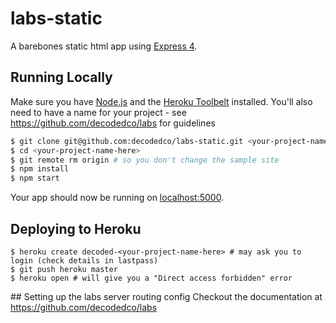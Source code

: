 # labs-static

A barebones static html app using [Express 4](http://expressjs.com/).

## Running Locally

Make sure you have [Node.js](http://nodejs.org/) and the [Heroku Toolbelt](https://toolbelt.heroku.com/) installed.
You'll also need to have a name for your project - see https://github.com/decodedco/labs for guidelines
```sh
$ git clone git@github.com:decodedco/labs-static.git <your-project-name-here> # or clone your own fork
$ cd <your-project-name-here>
$ git remote rm origin # so you don't change the sample site
$ npm install
$ npm start
```

Your app should now be running on [localhost:5000](http://localhost:5000/).

## Deploying to Heroku

```
$ heroku create decoded-<your-project-name-here> # may ask you to login (check details in lastpass)
$ git push heroku master
$ heroku open # will give you a "Direct access forbidden" error
```

## Setting up the labs server routing config
Checkout the documentation at https://github.com/decodedco/labs 
